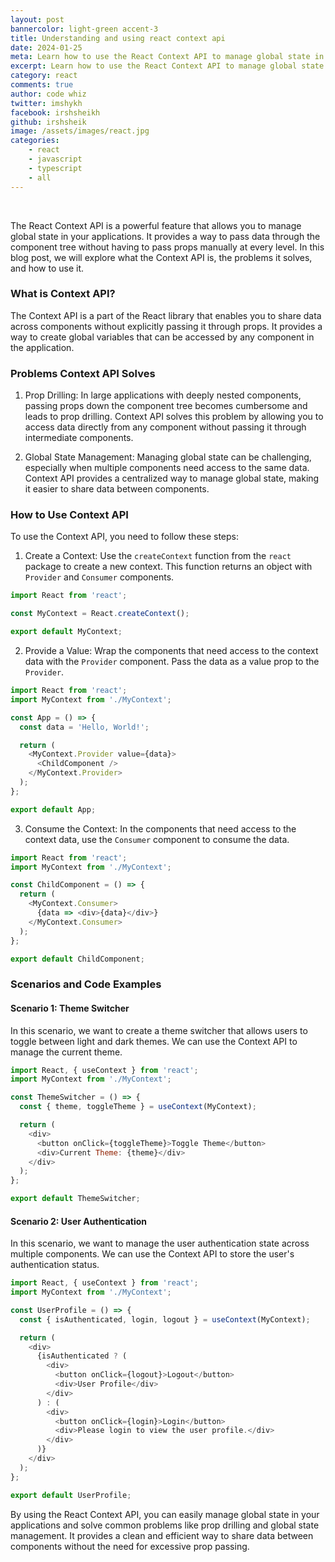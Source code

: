 ```yaml
---
layout: post
bannercolor: light-green accent-3
title: Understanding and using react context api
date: 2024-01-25
meta: Learn how to use the React Context API to manage global state in your applications. Understand what the Context API is, the problems it solves, and how to implement it with code examples.
excerpt: Learn how to use the React Context API to manage global state in your applications. Understand what the Context API is, the problems it solves, and how to implement it with code examples.
category: react
comments: true
author: code whiz
twitter: imshykh
facebook: irshsheikh
github: irshsheik
image: /assets/images/react.jpg
categories:
    - react
    - javascript
    - typescript
    - all
---
```

 &nbsp;

The React Context API is a powerful feature that allows you to manage global state in your applications. It provides a way to pass data through the component tree without having to pass props manually at every level. In this blog post, we will explore what the Context API is, the problems it solves, and how to use it.

### What is Context API?

The Context API is a part of the React library that enables you to share data across components without explicitly passing it through props. It provides a way to create global variables that can be accessed by any component in the application.

### Problems Context API Solves

1. Prop Drilling: In large applications with deeply nested components, passing props down the component tree becomes cumbersome and leads to prop drilling. Context API solves this problem by allowing you to access data directly from any component without passing it through intermediate components.

2. Global State Management: Managing global state can be challenging, especially when multiple components need access to the same data. Context API provides a centralized way to manage global state, making it easier to share data between components.

### How to Use Context API

To use the Context API, you need to follow these steps:

1. Create a Context: Use the `createContext` function from the `react` package to create a new context. This function returns an object with `Provider` and `Consumer` components.

```javascript
import React from 'react';

const MyContext = React.createContext();

export default MyContext;
```

2. Provide a Value: Wrap the components that need access to the context data with the `Provider` component. Pass the data as a value prop to the `Provider`.

```javascript
import React from 'react';
import MyContext from './MyContext';

const App = () => {
  const data = 'Hello, World!';

  return (
    <MyContext.Provider value={data}>
      <ChildComponent />
    </MyContext.Provider>
  );
};

export default App;
```

3. Consume the Context: In the components that need access to the context data, use the `Consumer` component to consume the data.

```javascript
import React from 'react';
import MyContext from './MyContext';

const ChildComponent = () => {
  return (
    <MyContext.Consumer>
      {data => <div>{data}</div>}
    </MyContext.Consumer>
  );
};

export default ChildComponent;
```

### Scenarios and Code Examples

#### Scenario 1: Theme Switcher

In this scenario, we want to create a theme switcher that allows users to toggle between light and dark themes. We can use the Context API to manage the current theme.

```javascript
import React, { useContext } from 'react';
import MyContext from './MyContext';

const ThemeSwitcher = () => {
  const { theme, toggleTheme } = useContext(MyContext);

  return (
    <div>
      <button onClick={toggleTheme}>Toggle Theme</button>
      <div>Current Theme: {theme}</div>
    </div>
  );
};

export default ThemeSwitcher;
```

#### Scenario 2: User Authentication

In this scenario, we want to manage the user authentication state across multiple components. We can use the Context API to store the user's authentication status.

```javascript
import React, { useContext } from 'react';
import MyContext from './MyContext';

const UserProfile = () => {
  const { isAuthenticated, login, logout } = useContext(MyContext);

  return (
    <div>
      {isAuthenticated ? (
        <div>
          <button onClick={logout}>Logout</button>
          <div>User Profile</div>
        </div>
      ) : (
        <div>
          <button onClick={login}>Login</button>
          <div>Please login to view the user profile.</div>
        </div>
      )}
    </div>
  );
};

export default UserProfile;
```

By using the React Context API, you can easily manage global state in your applications and solve common problems like prop drilling and global state management. It provides a clean and efficient way to share data between components without the need for excessive prop passing.